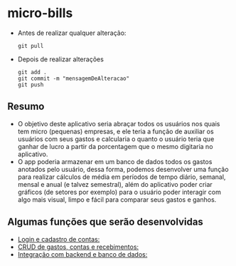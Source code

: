 # micro-bills
- Antes de realizar qualquer alteração:
  ```shell
  git pull
  ```

- Depois de realizar alterações
  ```shell
  git add .
  git commit -m "mensagemDeAlteracao"
  git push
  ```
## Resumo
- O objetivo deste aplicativo seria abraçar todos os usuários nos quais tem micro (pequenas) empresas, e ele teria a função de auxiliar os usuários com seus gastos e calcularia o quanto o usuário teria que ganhar de lucro a partir da porcentagem que o mesmo digitaria no aplicativo.
- O app poderia armazenar em um banco de dados todos os gastos anotados pelo usuário, dessa forma, podemos desenvolver uma função para realizar cálculos de média em períodos de tempo diário, semanal, mensal e anual (e talvez semestral), além do aplicativo poder criar gráficos (de setores por exemplo) para o usuário poder interagir com algo mais visual, limpo e fácil para comparar seus gastos e ganhos.

## Algumas funções que serão desenvolvidas
- <u>Login e cadastro de contas: </u>
- <u>CRUD de gastos, contas e recebimentos: </u>
- <u>Integração com backend e banco de dados: </u>